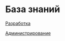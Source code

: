 # База знаний

[Разработка](razrabotka/)

[Администрирование](https://bsoft.gitbook.io/wiki/administrirovanie)

